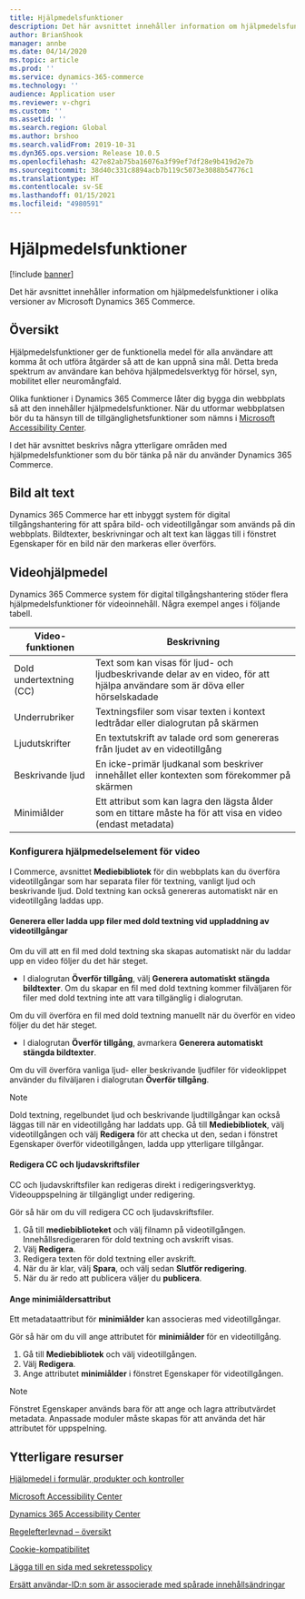 ```yaml
---
title: Hjälpmedelsfunktioner
description: Det här avsnittet innehåller information om hjälpmedelsfunktioner i olika versioner av Microsoft Dynamics 365 Commerce.
author: BrianShook
manager: annbe
ms.date: 04/14/2020
ms.topic: article
ms.prod: ''
ms.service: dynamics-365-commerce
ms.technology: ''
audience: Application user
ms.reviewer: v-chgri
ms.custom: ''
ms.assetid: ''
ms.search.region: Global
ms.author: brshoo
ms.search.validFrom: 2019-10-31
ms.dyn365.ops.version: Release 10.0.5
ms.openlocfilehash: 427e82ab75ba16076a3f99ef7df28e9b419d2e7b
ms.sourcegitcommit: 38d40c331c8894acb7b119c5073e3088b54776c1
ms.translationtype: HT
ms.contentlocale: sv-SE
ms.lasthandoff: 01/15/2021
ms.locfileid: "4980591"
---
```

# <a name="accessibility-features-and-capabilities"></a>Hjälpmedelsfunktioner


[!include [banner](includes/banner.md)]

Det här avsnittet innehåller information om hjälpmedelsfunktioner i olika versioner av Microsoft Dynamics 365 Commerce.

## <a name="overview"></a>Översikt

Hjälpmedelsfunktioner ger de funktionella medel för alla användare att komma åt och utföra åtgärder så att de kan uppnå sina mål. Detta breda spektrum av användare kan behöva hjälpmedelsverktyg för hörsel, syn, mobilitet eller neuromångfald.

Olika funktioner i Dynamics 365 Commerce låter dig bygga din webbplats så att den innehåller hjälpmedelsfunktioner. När du utformar webbplatsen bör du ta hänsyn till de tillgänglighetsfunktioner som nämns i [Microsoft Accessibility Center](https://www.microsoft.com/accessibility). 

I det här avsnittet beskrivs några ytterligare områden med hjälpmedelsfunktioner som du bör tänka på när du använder Dynamics 365 Commerce.

## <a name="image-alt-text"></a>Bild alt text

Dynamics 365 Commerce har ett inbyggt system för digital tillgångshantering för att spåra bild- och videotillgångar som används på din webbplats. Bildtexter, beskrivningar och alt text kan läggas till i fönstret Egenskaper för en bild när den markeras eller överförs.

## <a name="video-accessibility"></a>Videohjälpmedel

Dynamics 365 Commerce system för digital tillgångshantering stöder flera hjälpmedelsfunktioner för videoinnehåll. Några exempel anges i följande tabell.

| Video-funktionen               | Beskrivning |
|-----------------------------|-------------|
| Dold undertextning (CC)      | Text som kan visas för ljud- och ljudbeskrivande delar av en video, för att hjälpa användare som är döva eller hörselskadade |
| Underrubriker                   | Textningsfiler som visar texten i kontext ledtrådar eller dialogrutan på skärmen |
| Ljudutskrifter           | En textutskrift av talade ord som genereras från ljudet av en videotillgång |
| Beskrivande ljud           | En icke-primär ljudkanal som beskriver innehållet eller kontexten som förekommer på skärmen |
| Minimiålder            | Ett attribut som kan lagra den lägsta ålder som en tittare måste ha för att visa en video (endast metadata) |

### <a name="configure-video-accessibility-elements"></a>Konfigurera hjälpmedelselement för video

I Commerce, avsnittet **Mediebibliotek** för din webbplats kan du överföra videotillgångar som har separata filer för textning, vanligt ljud och beskrivande ljud. Dold textning kan också genereras automatiskt när en videotillgång laddas upp.

#### <a name="generate-or-upload-closed-caption-files-during-video-asset-upload"></a>Generera eller ladda upp filer med dold textning vid uppladdning av videotillgångar

Om du vill att en fil med dold textning ska skapas automatiskt när du laddar upp en video följer du det här steget.

- I dialogrutan **Överför tillgång**, välj **Generera automatiskt stängda bildtexter**. Om du skapar en fil med dold textning kommer filväljaren för filer med dold textning inte att vara tillgänglig i dialogrutan.

Om du vill överföra en fil med dold textning manuellt när du överför en video följer du det här steget.

- I dialogrutan **Överför tillgång**, avmarkera **Generera automatiskt stängda bildtexter**.

Om du vill överföra vanliga ljud- eller beskrivande ljudfiler för videoklippet använder du filväljaren i dialogrutan **Överför tillgång**.

> [!NOTE]
> Dold textning, regelbundet ljud och beskrivande ljudtillgångar kan också läggas till när en videotillgång har laddats upp. Gå till **Mediebibliotek**, välj videotillgången och välj **Redigera** för att checka ut den, sedan i fönstret Egenskaper överför videotillgången, ladda upp ytterligare tillgångar.

#### <a name="edit-cc-and-audio-transcript-files"></a>Redigera CC och ljudavskriftsfiler

CC och ljudavskriftsfiler kan redigeras direkt i redigeringsverktyg. Videouppspelning är tillgängligt under redigering.

Gör så här om du vill redigera CC och ljudavskriftsfiler.

1. Gå till **mediebiblioteket** och välj filnamn på videotillgången. Innehållsredigeraren för dold textning och avskrift visas.
1. Välj **Redigera**.
1. Redigera texten för dold textning eller avskrift.
1. När du är klar, välj **Spara**, och välj sedan **Slutför redigering**.
1. När du är redo att publicera väljer du **publicera**.

#### <a name="set-the-minimum-age-attribute"></a>Ange minimiåldersattribut

Ett metadataattribut för **minimiålder** kan associeras med videotillgångar.

Gör så här om du vill ange attributet för **minimiålder** för en videotillgång.

1. Gå till **Mediebibliotek** och välj videotillgången.
1. Välj **Redigera**.
1. Ange attributet **minimiålder** i fönstret Egenskaper för videotillgången.

> [!NOTE]
> Fönstret Egenskaper används bara för att ange och lagra attributvärdet metadata. Anpassade moduler måste skapas för att använda det här attributet för uppspelning.

## <a name="additional-resources"></a>Ytterligare resurser

[Hjälpmedel i formulär, produkter och kontroller](https://docs.microsoft.com/dynamics365/unified-operations/dev-itpro/user-interface/enable-accessibility)

[Microsoft Accessibility Center](https://www.microsoft.com/accessibility)

[Dynamics 365 Accessibility Center](https://docs.microsoft.com/dynamics365/get-started/accessibility/index)

[Regelefterlevnad – översikt](compliance-overview.md)

[Cookie-kompatibilitet](cookie-compliance.md)

[Lägga till en sida med sekretesspolicy](add-privacy-page.md)

[Ersätt användar-ID:n som är associerade med spårade innehållsändringar](replace-IDs-tracked-changes.md)
